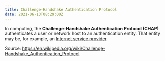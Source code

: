 ```yaml
---
title: Challenge-Handshake Authentication Protocol
date: 2021-06-13T08:29:00Z
---
```


In computing, the **Challenge-Handshake Authentication Protocol (CHAP)**
authenticates a user or network host to an authentication entity. That entity
may be, for example, an [Internet service provider](20201018182836-isp.md).

Source: https://en.wikipedia.org/wiki/Challenge-Handshake_Authentication_Protocol
